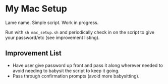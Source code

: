 # My Mac Setup
Lame name. Simple script. Work in progress.

Run with `sh mac_setup.sh` and periodically check in on the script to give your password/etc (see improvement listing).

## Improvement List

- Have user give password up front and pass it along wherever needed to avoid needing to babysit the script to keep it going.
- Pass through confirmation prompts (avoid more babysitting).
